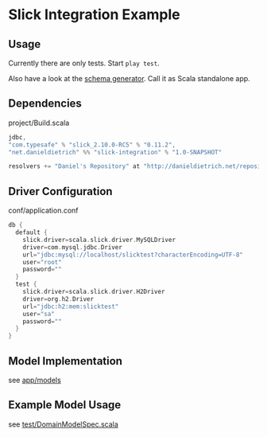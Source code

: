 # Slick Integration Example #

## Usage ##

Currently there are only tests. Start ```play test```.

Also have a look at the [schema generator](https://github.com/danieldietrich/slick-integration-example/blob/master/test/EvolutionsGenerator.scala). Call it as Scala standalone app.

## Dependencies ##

project/Build.scala

```scala
jdbc,
"com.typesafe" % "slick_2.10.0-RC5" % "0.11.2",
"net.danieldietrich" %% "slick-integration" % "1.0-SNAPSHOT"
```

```scala
resolvers += "Daniel's Repository" at "http://danieldietrich.net/repository/snapshots"
```

## Driver Configuration ##

conf/application.conf

```scala
db {
  default {
    slick.driver=scala.slick.driver.MySQLDriver
    driver=com.mysql.jdbc.Driver
    url="jdbc:mysql://localhost/slicktest?characterEncoding=UTF-8"
    user="root"
    password=""
  }
  test {
    slick.driver=scala.slick.driver.H2Driver
    driver=org.h2.Driver
    url="jdbc:h2:mem:slicktest"
    user="sa"
    password=""
  }
}
```

## Model Implementation ##

see [app/models](https://github.com/danieldietrich/slick-integration-example/tree/master/app/models)

## Example Model Usage ##

see [test/DomainModelSpec.scala](https://github.com/danieldietrich/slick-integration-example/blob/master/test/DomainModelSpec.scala)
